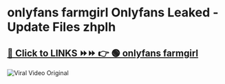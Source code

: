 
 # onlyfans farmgirl Onlyfans Leaked - Update Files zhplh

## <h2><a href="https://clipsfans.com/onlyfans_farmgirl&ref=git">🔗 Click to LINKS ⏩⏩ 👉 🟢 onlyfans farmgirl </a></h2>

<a href="https://clipsfans.com/onlyfans_farmgirl&ref=git" rel="nofollow" data-target="animated-image.originalLink"><img src="https://i.ibb.co.com/xMMVF88/686577567.gif" alt="Viral Video Original" style="max-width: 100%; display: inline-block;" data-target="animated-image.originalImage"></a>

